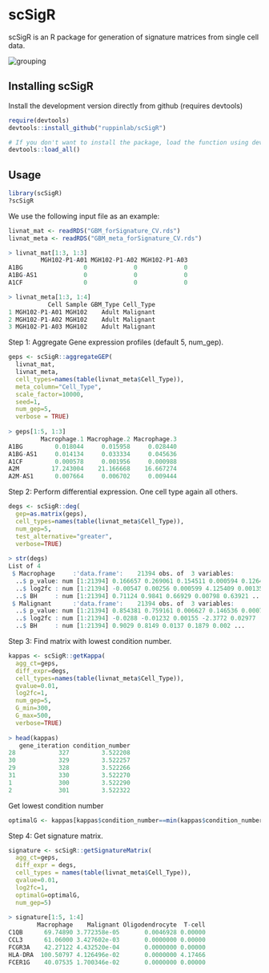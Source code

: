 # scSigR
scSigR is an R package for generation of signature matrices from single cell data.

<img src="https://github.com/ruppinlab/scSigR/blob/main/data/images/Figure1.png" alt="grouping">

## Installing scSigR
Install the development version directly from github (requires devtools)

```r
require(devtools)
devtools::install_github("ruppinlab/scSigR")

# If you don't want to install the package, load the function using devtools
devtools::load_all()
```

## Usage

```r
library(scSigR)
?scSigR
```

We use the following input file as an example:
```r
livnat_mat <- readRDS("GBM_forSignature_CV.rds")
livnat_meta <- readRDS("GBM_meta_forSignature_CV.rds")

> livnat_mat[1:3, 1:3]
         MGH102-P1-A01 MGH102-P1-A02 MGH102-P1-A03
A1BG                 0             0             0
A1BG-AS1             0             0             0
A1CF                 0             0             0

> livnat_meta[1:3, 1:4]
           Cell Sample GBM_Type Cell_Type
1 MGH102-P1-A01 MGH102    Adult Malignant
2 MGH102-P1-A02 MGH102    Adult Malignant
3 MGH102-P1-A03 MGH102    Adult Malignant
```

Step 1: Aggregate Gene expression profiles (default 5, num_gep).
```r
geps <- scSigR::aggregateGEP(
  livnat_mat, 
  livnat_meta, 
  cell_types=names(table(livnat_meta$Cell_Type)),
  meta_column="Cell_Type",
  scale_factor=10000,
  seed=1,
  num_gep=5,
  verbose = TRUE)
  
> geps[1:5, 1:3]
         Macrophage.1 Macrophage.2 Macrophage.3
A1BG         0.018044     0.015958     0.028440
A1BG-AS1     0.014134     0.033334     0.045636
A1CF         0.000578     0.001956     0.000988
A2M         17.243004    21.166668    16.667274
A2M-AS1      0.007664     0.006702     0.009444
```

Step 2: Perform differential expression. One cell type again all others.
```r
degs <- scSigR::deg(
  gep=as.matrix(geps), 
  cell_types=names(table(livnat_meta$Cell_Type)),
  num_gep=5,
  test_alternative="greater",
  verbose=TRUE)
  
> str(degs)
List of 4
 $ Macrophage     :'data.frame':	21394 obs. of  3 variables:
  ..$ p_value: num [1:21394] 0.166657 0.269061 0.154511 0.000594 0.126444 ...
  ..$ log2fc : num [1:21394] -0.00547 0.00256 0.000599 4.125409 0.001353 ...
  ..$ BH     : num [1:21394] 0.71124 0.9841 0.66929 0.00798 0.63921 ...
 $ Malignant      :'data.frame':	21394 obs. of  3 variables:
  ..$ p_value: num [1:21394] 0.854381 0.759161 0.006627 0.146536 0.000772 ...
  ..$ log2fc : num [1:21394] -0.0288 -0.01232 0.00155 -2.3772 0.02977 ...
  ..$ BH     : num [1:21394] 0.9029 0.8149 0.0137 0.1879 0.002 ...
```

Step 3: Find matrix with lowest condition number.
```r
kappas <- scSigR::getKappa(
  agg_ct=geps, 
  diff_expr=degs, 
  cell_types=names(table(livnat_meta$Cell_Type)),
  qvalue=0.01,
  log2fc=1,
  num_gep=5,
  G_min=300,
  G_max=500,
  verbose=TRUE)
  
> head(kappas)
   gene_iteration condition_number
28            327         3.522208
30            329         3.522257
29            328         3.522266
31            330         3.522270
1             300         3.522290
2             301         3.522322
```

Get lowest condition number
```r
optimalG <- kappas[kappas$condition_number==min(kappas$condition_number), ]$gene_iteration
```
Step 4: Get signature matrix.
```r
signature <- scSigR::getSignatureMatrix(
  agg_ct=geps, 
  diff_expr = degs, 
  cell_types = names(table(livnat_meta$Cell_Type)),
  qvalue=0.01,
  log2fc=1,
  optimalG=optimalG,
  num_gep=5)
  
> signature[1:5, 1:4]
        Macrophage    Malignant Oligodendrocyte  T-cell
C1QB      69.74890 3.772358e-05       0.0046928 0.00000
CCL3      61.06000 3.427602e-03       0.0000000 0.00000
FCGR3A    42.27122 4.432520e-04       0.0000000 0.00000
HLA-DRA  100.50797 4.126496e-02       0.0000000 4.17466
FCER1G    40.07535 1.700346e-02       0.0000000 0.00000
```
